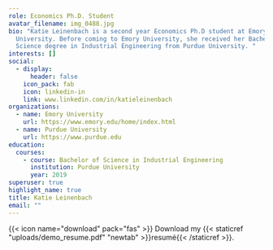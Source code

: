```yaml
---
role: Economics Ph.D. Student
avatar_filename: img_0488.jpg
bio: "Katie Leinenbach is a second year Economics Ph.D student at Emory
  University. Before coming to Emory University, she received her Bachelor of
  Science degree in Industrial Engineering from Purdue University. "
interests: []
social:
  - display:
      header: false
    icon_pack: fab
    icon: linkedin-in
    link: www.linkedin.com/in/katieleinenbach
organizations:
  - name: Emory University
    url: https://www.emory.edu/home/index.html
  - name: Purdue University
    url: https://www.purdue.edu
education:
  courses:
    - course: Bachelor of Science in Industrial Engineering
      institution: Purdue University
      year: 2019
superuser: true
highlight_name: true
title: Katie Leinenbach
email: ""
---
```

{{< icon name="download" pack="fas" >}} Download my {{< staticref "uploads/demo_resume.pdf" "newtab" >}}resumé{{< /staticref >}}.